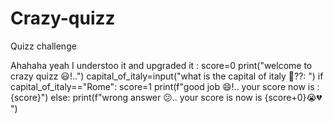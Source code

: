 # Crazy-quizz
Quizz challenge

Ahahaha yeah I understoo it and upgraded it : score=0
print("welcome to crazy quizz 😃!..")
capital_of_italy=input("what is the capital of italy 🫣??: ")
if capital_of_italy=="Rome":
score=1
print(f"good job 😄!.. your score now is : {score}")
else:
print(f"wrong answer 😕.. your score is now is {score+0}😭💔 ")